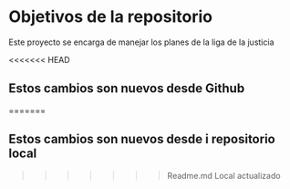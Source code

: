 # Objetivos de la repositorio

Este proyecto se encarga de manejar los planes de la liga de la justicia


<<<<<<< HEAD
## Estos cambios son nuevos desde Github
=======
## Estos cambios son nuevos desde i repositorio local 
>>>>>>> Readme.md Local actualizado
